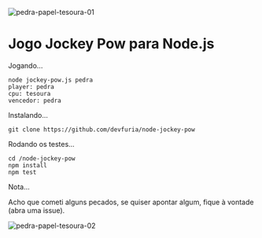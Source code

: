 ![pedra-papel-tesoura-01](https://user-images.githubusercontent.com/1257048/101557691-4594e780-399c-11eb-9310-bd6a144b401c.jpg)

# Jogo Jockey Pow para Node.js

Jogando...

    node jockey-pow.js pedra
    player: pedra
    cpu: tesoura
    vencedor: pedra

Instalando...

    git clone https://github.com/devfuria/node-jockey-pow

Rodando os testes...

    cd /node-jockey-pow
    npm install
    npm test

Nota...

Acho que cometi alguns pecados, se quiser apontar algum, fique à vontade (abra uma issue).

![pedra-papel-tesoura-02](https://user-images.githubusercontent.com/1257048/101557687-44fc5100-399c-11eb-94c5-02f8a72c4463.jpg)
